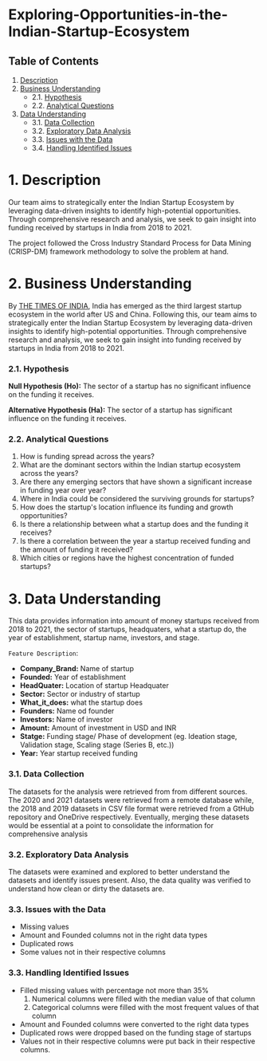 # Exploring-Opportunities-in-the-Indian-Startup-Ecosystem

## Table of Contents

1. [Description](#1-Description)<br>
2. [Business Understanding](#2-business-understanding)
   - 2.1. [Hypothesis](#21-hypothesis)
   - 2.2. [Analytical Questions](#22-analytical-questions)<br>
3. [Data Understanding](#3-data-understanding)
   - 3.1. [Data Collection](#31-data-collection)
   - 3.2. [Exploratory Data Analysis](#32-exploratory-data-analysis)
   - 3.3. [Issues with the Data](#33-issues-with-the-data)
   - 3.4. [Handling Identified Issues](#33-handling-identified-issues)


# 1. Description
Our team aims to strategically enter the Indian Startup Ecosystem by leveraging data-driven insights to identify high-potential opportunities. Through comprehensive research and analysis, we seek to gain insight into funding received by startups in India from 2018 to 2021.

The project followed the Cross Industry Standard Process for Data Mining (CRISP-DM) framework methodology to solve the problem at hand.


# 2. Business Understanding
By [THE TIMES OF INDIA](https://timesofindia.indiatimes.com/business/india-business/india-becomes-third-largest-startup-ecosystem-in-the-world/articleshow/85871428.cms), India has emerged as the third largest startup ecosystem in the world after US and China. Following this, our team aims to strategically enter the Indian Startup Ecosystem by leveraging data-driven insights to identify high-potential opportunities. Through comprehensive research and analysis, we seek to gain insight into funding received by startups in India from 2018 to 2021.

### 2.1. Hypothesis
**Null Hypothesis (Ho):** The sector of a startup has no significant influence on the funding it receives.<br>

**Alternative Hypothesis (Ha):** The sector of a startup has significant influence on the funding it receives.

### 2.2. Analytical Questions
1. How is funding spread across the years?
2. What are the dominant sectors within the Indian startup ecosystem across the years?
3. Are there any emerging sectors that have shown a significant increase in funding year over year?
4. Where in India could be considered the surviving grounds for startups?
5. How does the startup's location influence its funding and growth opportunities?
6. Is there a relationship between what a startup does and the funding it receives?
7. Is there a correlation between the year a startup received funding and the amount of funding it received?
8. Which cities or regions have the highest concentration of funded startups?


# 3. Data Understanding
This data provides information into amount of money startups received from 2018 to 2021, the sector of startups, headquaters, what a startup do, the year of establishment, startup name, investors, and stage.<br>

`Feature Description`:
- **Company_Brand:** Name of startup
- **Founded:** Year of establishment
- **HeadQuater:** Location of startup Headquater
- **Sector:** Sector or industry of startup
- **What_it_does:** what the startup does
- **Founders:** Name od founder
- **Investors:** Name of investor
- **Amount:** Amount of investment in USD and INR
- **Statge:** Funding stage/ Phase of development (eg. Ideation stage, Validation stage, Scaling stage (Series B, etc.))
- **Year:** Year startup received funding

### 3.1. Data Collection
The datasets for the analysis were retrieved from from different sources. The 2020 and 2021 datasets were retrieved from a remote database while, the 2018 and 2019 datasets in CSV file format were retrieved from a GtHub repository and OneDrive respectively. Eventually, merging these datasets would be essential at a point to consolidate the information for comprehensive analysis

### 3.2. Exploratory Data Analysis
The datasets were examined and explored to better understand the datasets and identify issues present. Also, the data quality was verified to understand how clean or dirty the datasets are.

### 3.3. Issues with the Data
- Missing values
- Amount and Founded columns not in the right data types
- Duplicated rows
- Some values not in their respective columns

### 3.3. Handling Identified Issues
- Filled missing values with percentage not more than 35%
    1. Numerical columns were filled with the median value of that column
    2. Categorical columns were filled with the most frequent values of that column
- Amount and Founded columns were converted to the right data types
- Duplicated rows were dropped based on the funding stage of startups
- Values not in their respective columns were put back in their respective columns.



